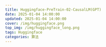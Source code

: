 ```yaml
---
title: Huggingface-PreTrain-02-CausalLM(GPT)
date: 2025-01-04 14:00:00
updated: 2025-01-04 14:00:00
cover: /img/huggingface.png
top_img: /img/huggingface_long.png
tags: Huggingface
categories: 算法
---
```



